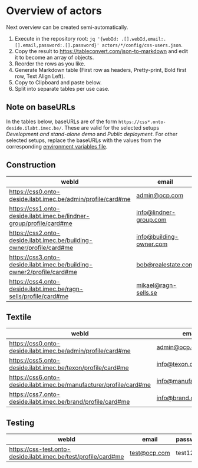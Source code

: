 # Overview of actors

Next overview can be created semi-automatically.

1. Execute in the repository root: `jq '{webId: .[].webId,email:.[].email,password:.[].password}' actors/*/config/css-users.json`.
2. Copy the result to <https://tableconvert.com/json-to-markdown> and edit it to become an array of objects.
3. Reorder the rows as you like.
4. Generate Markdown table (First row as headers, Pretty-print, Bold first row, Text Align Left).
5. Copy to Clipboard and paste below.
6. Split into separate tables per use case.

## Note on baseURLs

In the tables below, baseURLs are of the form `https://css*.onto-deside.ilabt.imec.be/`.
These are valid for the selected setups *Development and stand-alone demo* and *Public deployment*.
For other selected setups, replace the baseURLs with the values from the corresponding [environment variables file](../README.md#environment-variables).

## Construction

| **webId**                                                              | **email**               | **password** |
|------------------------------------------------------------------------|-------------------------|--------------|
| https://css0.onto-deside.ilabt.imec.be/admin/profile/card#me           | admin@ocp.com           | admin123     |
| https://css1.onto-deside.ilabt.imec.be/lindner-group/profile/card#me   | info@lindner-group.com  | lindner123   |
| https://css2.onto-deside.ilabt.imec.be/building-owner/profile/card#me  | info@building-owner.com | building123  |
| https://css3.onto-deside.ilabt.imec.be/building-owner2/profile/card#me | bob@realestate.com      | bob123       |
| https://css4.onto-deside.ilabt.imec.be/ragn-sells/profile/card#me      | mikael@ragn-sells.se    | mikael123    |

## Textile

| **webId**                                                           | **email**             | **password**    |
|---------------------------------------------------------------------|-----------------------|-----------------|
| https://css0.onto-deside.ilabt.imec.be/admin/profile/card#me        | admin@ocp.com         | admin123        |
| https://css5.onto-deside.ilabt.imec.be/texon/profile/card#me        | info@texon.com        | texon123        |
| https://css6.onto-deside.ilabt.imec.be/manufacturer/profile/card#me | info@manufacturer.com | manufacturer123 |
| https://css7.onto-deside.ilabt.imec.be/brand/profile/card#me        | info@brand.com        | brand123        |

## Testing

| **webId**                                                       | **email**    | **password** |
|-----------------------------------------------------------------|--------------|--------------|
| https://css-test.onto-deside.ilabt.imec.be/test/profile/card#me | test@ocp.com | test123      |
